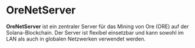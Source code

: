 # OreNetServer
**OreNetServer** ist ein zentraler Server für das Mining von Ore (ORE) auf der Solana-Blockchain. Der Server ist flexibel einsetzbar und kann sowohl im LAN als auch in globalen Netzwerken verwendet werden.
